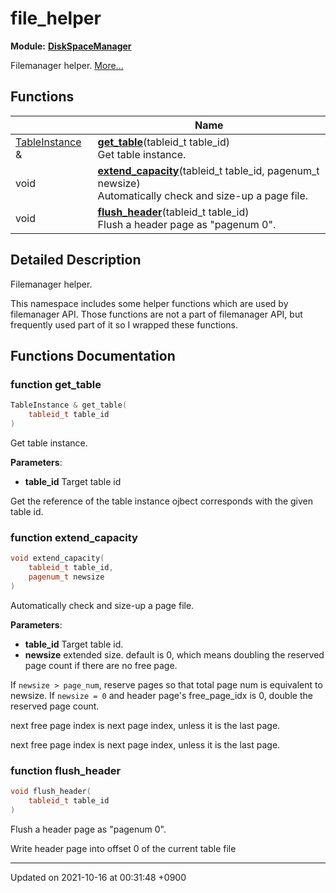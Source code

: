 

# file_helper

**Module:** **[DiskSpaceManager](/Modules/DiskSpaceManager)**

Filemanager helper.  [More...](#detailed-description)

## Functions

|                | Name           |
| -------------- | -------------- |
| <a href="/Classes/TableInstance">TableInstance</a> & | **[get_table](/Namespaces/file_helper#function-get_table)**(tableid_t table_id)<br>Get table instance.  |
| void | **[extend_capacity](/Namespaces/file_helper#function-extend_capacity)**(tableid_t table_id, pagenum_t newsize)<br>Automatically check and size-up a page file.  |
| void | **[flush_header](/Namespaces/file_helper#function-flush_header)**(tableid_t table_id)<br>Flush a header page as "pagenum 0".  |

## Detailed Description

Filemanager helper. 

This namespace includes some helper functions which are used by filemanager API. Those functions are not a part of filemanager API, but frequently used part of it so I wrapped these functions. 


## Functions Documentation

### function get_table

```cpp
TableInstance & get_table(
    tableid_t table_id
)
```

Get table instance. 

**Parameters**: 

  * **table_id** Target table id 


Get the reference of the table instance ojbect corresponds with the given table id.


### function extend_capacity

```cpp
void extend_capacity(
    tableid_t table_id,
    pagenum_t newsize
)
```

Automatically check and size-up a page file. 

**Parameters**: 

  * **table_id** Target table id. 
  * **newsize** extended size. default is 0, which means doubling the reserved page count if there are no free page. 


If <code>newsize &gt; page&#95;num</code>, reserve pages so that total page num is equivalent to newsize. If <code>newsize = 0</code> and header page's free_page_idx is 0, double the reserved page count.


next free page index is next page index, unless it is the last page.

next free page index is next page index, unless it is the last page.


### function flush_header

```cpp
void flush_header(
    tableid_t table_id
)
```

Flush a header page as "pagenum 0". 

Write header page into offset 0 of the current table file 






-------------------------------

Updated on 2021-10-16 at 00:31:48 +0900
